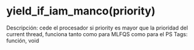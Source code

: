 # yield_if_iam_manco(priority)

Descripción: cede el procesador si priority es mayor que la prioridad del current thread, funciona tanto como para MLFQS como para el PS
Tags: función, void